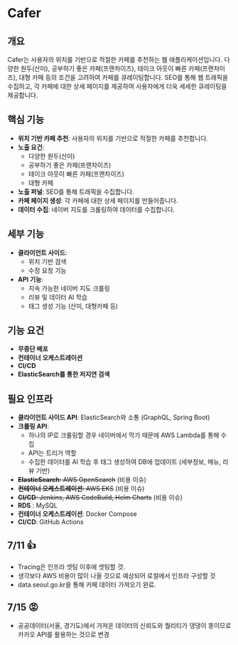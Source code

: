 # Cafer

## 개요

Cafer는 사용자의 위치를 기반으로 적절한 카페를 추천하는 웹 애플리케이션입니다. 다양한 원두(산미), 공부하기 좋은 카페(프랜차이즈), 테이크 아웃이 빠른 카페(프랜차이즈), 대형 카페 등의 조건을 고려하여 카페를 큐레이팅합니다. SEO를 통해 웹 트래픽을 수집하고, 각 카페에 대한 상세 페이지를 제공하여 사용자에게 더욱 세세한 큐레이팅을 제공합니다.

## 핵심 기능

- **위치 기반 카페 추천**: 사용자의 위치를 기반으로 적절한 카페를 추천합니다.
- **노출 요건**:
  - 다양한 원두(산미)
  - 공부하기 좋은 카페(프랜차이즈)
  - 테이크 아웃이 빠른 카페(프랜차이즈)
  - 대형 카페
- **노출 퍼널**: SEO를 통해 트래픽을 수집합니다.
- **카페 페이지 생성**: 각 카페에 대한 상세 페이지를 만들어줍니다.
- **데이터 수집**: 네이버 지도를 크롤링하여 데이터를 수집합니다.

## 세부 기능

- **클라이언트 사이드**:
  - 위치 기반 검색
  - 수정 요청 기능
- **API 기능**:
  - 지속 가능한 네이버 지도 크롤링
  - 리뷰 및 데이터 AI 학습
  - 태그 생성 기능 (산미, 대형카페 등)

## 기능 요건

- **무중단 배포**
- **컨테이너 오케스트레이션**
- **CI/CD**
- **ElasticSearch를 통한 저지연 검색**

## 필요 인프라

- **클라이언트 사이드 API**: ElasticSearch와 소통 (GraphQL, Spring Boot)
- **크롤링 API**:
  - 하나의 IP로 크롤링할 경우 네이버에서 막기 때문에 AWS Lambda를 통해 수집
  - API는 트리거 역할
  - 수집한 데이터를 AI 학습 후 태그 생성하여 DB에 업데이트 (세부정보, 메뉴, 리뷰 기반)
- ~~**ElasticSearch**: AWS OpenSearch~~ (비용 이슈)
- ~~**컨테이너 오케스트레이션**: AWS EKS~~ (비용 이슈)
- ~~**CI/CD**: Jenkins, AWS CodeBuild, Helm Charts~~ (비용 이슈)
- **RDS** : MySQL
- **컨테이너 오케스트레이션**: Docker Compose
- **CI/CD**: GitHub Actions

## 7/11 👍

- Tracing은 인프라 셋팅 이후에 셋팅할 것.
- 생각보다 AWS 비용이 많이 나올 것으로 예상되어 로컬에서 인프라 구성할 것
- data.seoul.go.kr을 통해 카페 데이터 가져오기 완료.

## 7/15 😡

- 공공데이터(서울, 경기도)에서 가져온 데이터의 신뢰도와 퀄리티가 댕댕이 똥이므로 카카오 API를 활용하는 것으로 변경